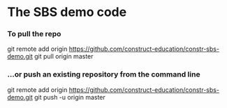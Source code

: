 # The SBS demo code

### To pull the repo
git remote add origin https://github.com/construct-education/constr-sbs-demo.git
git pull origin master

### …or push an existing repository from the command line

git remote add origin https://github.com/construct-education/constr-sbs-demo.git
git push -u origin master
